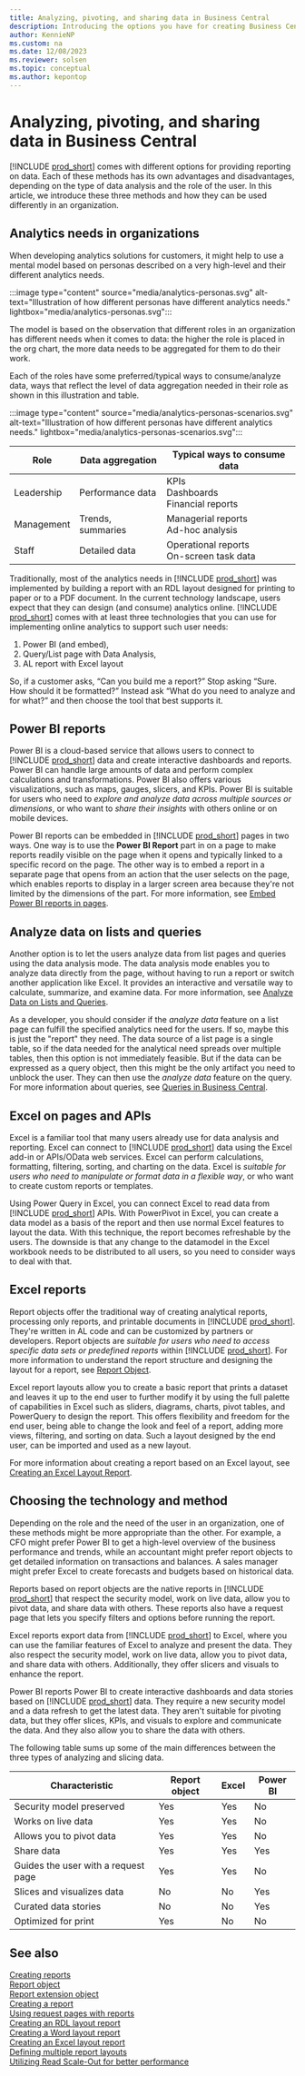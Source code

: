 ```yaml
---
title: Analyzing, pivoting, and sharing data in Business Central
description: Introducing the options you have for creating Business Central reports that analyze, pivot, and share data.
author: KennieNP
ms.custom: na
ms.date: 12/08/2023
ms.reviewer: solsen
ms.topic: conceptual
ms.author: kepontop
---
```


# Analyzing, pivoting, and sharing data in Business Central

[!INCLUDE [prod_short](includes/prod_short.md)] comes with different options for providing reporting on data. Each of these methods has its own advantages and disadvantages, depending on the type of data analysis and the role of the user. In this article, we introduce these three methods and how they can be used differently in an organization. 

## Analytics needs in organizations

When developing analytics solutions for customers, it might help to use a mental model based on  personas described on a very high-level and their different analytics needs.

:::image type="content" source="media/analytics-personas.svg" alt-text="Illustration of how different personas have different analytics needs." lightbox="media/analytics-personas.svg":::

The model is based on the observation that different roles in an organization has different needs when it comes to data: the higher the role is placed in the org chart, the more data needs to be aggregated for them to do their work. 

Each of the roles have some preferred/typical ways to consume/analyze data, ways that reflect the level of data aggregation needed in their role as shown in this illustration and table.

:::image type="content" source="media/analytics-personas-scenarios.svg" alt-text="Illustration of how different personas have different analytics needs." lightbox="media/analytics-personas-scenarios.svg":::

| Role     | Data aggregation  | Typical ways to consume data                | 
|----------|-------------------| --------------------------------------------|
|Leadership| Performance data  | KPIs <br> Dashboards <br> Financial reports |
|Management| Trends, summaries | Managerial reports <br> Ad-hoc analysis     | 
|Staff     | Detailed data     | Operational reports <br> On-screen task data|

Traditionally, most of the analytics needs in [!INCLUDE [prod_short](includes/prod_short.md)] was implemented by building a report with an RDL layout designed for printing to paper or to a PDF document. In the current technology landscape, users expect that they can design (and consume) analytics online. [!INCLUDE [prod_short](includes/prod_short.md)] comes with at least three technologies that you can use for implementing online analytics to support such user needs:

1. Power BI (and embed), 
1. Query/List page with Data Analysis,
1. AL report with Excel layout

So, if a customer asks, “Can you build me a report?” Stop asking “Sure. How should it be formatted?”
Instead ask “What do you need to analyze and for what?” and then choose the tool that best supports it.


## Power BI reports

Power BI is a cloud-based service that allows users to connect to [!INCLUDE [prod_short](includes/prod_short.md)] data and create interactive dashboards and reports. Power BI can handle large amounts of data and perform complex calculations and transformations. Power BI also offers various visualizations, such as maps, gauges, slicers, and KPIs. Power BI is suitable for users who need to *explore and analyze data across multiple sources or dimensions*, or who want to *share their insights* with others online or on mobile devices.

Power BI reports can be embedded in [!INCLUDE [prod_short](includes/prod_short.md)] pages in two ways. One way is to use the **Power BI Report** part in on a page to make reports readily visible on the page when it opens and typically linked to a specific record on the page. The other way is to embed a report in a separate page that opens from an action that the user selects on the page, which enables reports to display in a larger screen area because they're not limited by the dimensions of the part. For more information, see [Embed Power BI reports in pages](devenv-power-bi-report-parts.md).


## Analyze data on lists and queries

Another option is to let the users analyze data from list pages and queries using the data analysis mode. The data analysis mode enables you to analyze data directly from the page, without having to run a report or switch another application like Excel. It provides an interactive and versatile way to calculate, summarize, and examine data. For more information, see [Analyze Data on Lists and Queries](/dynamics365/business-central/analysis-mode).

As a developer, you should consider if the *analyze data* feature on a list page can fulfill the specified analytics need for the users. If so, maybe this is just the "report" they need. The data source of a list page is a single table, so if the data needed for the analytical need spreads over multiple tables, then this option is not immediately feasible. But if the data can be expressed as a query object, then this might be the only artifact you need to unblock the user. They can then use the *analyze data* feature on the query. For more information about queries, see [Queries in Business Central](./devenv-query-overview.md).


## Excel on pages and APIs

Excel is a familiar tool that many users already use for data analysis and reporting. Excel can connect to [!INCLUDE [prod_short](includes/prod_short.md)] data using the Excel add-in or APIs/OData web services. Excel can perform calculations, formatting, filtering, sorting, and charting on the data. Excel is *suitable for users who need to manipulate or format data in a flexible way*, or who want to create custom reports or templates. 

Using Power Query in Excel, you can connect Excel to read data from [!INCLUDE [prod_short](includes/prod_short.md)] APIs. With PowerPivot in Excel, you can create a data model as a basis of the report and then use normal Excel features to layout the data. With this technique, the report becomes refreshable by the users. The downside is that any change to the datamodel in the Excel workbook needs to be distributed to all users, so you need to consider ways to deal with that.


## Excel reports 

Report objects offer the traditional way of creating analytical reports, processing only reports, and printable documents in [!INCLUDE [prod_short](includes/prod_short.md)]. They're written in AL code and can be customized by partners or developers. Report objects are *suitable for users who need to access specific data sets or predefined reports* within [!INCLUDE [prod_short](includes/prod_short.md)]. For more information to understand the report structure and designing the layout for a report, see [Report Object](devenv-report-object.md).

Excel report layouts allow you to create a basic report that prints a dataset and leaves it up to the end user to further modify it by using the full palette of capabilities in Excel such as sliders, diagrams, charts, pivot tables, and PowerQuery to design the report. This offers flexibility and freedom for the end user, being able to change the look and feel of a report, adding more views, filtering, and sorting on data. Such a layout designed by the end user, can be imported and used as a new layout. 

For more information about creating a report based on an Excel layout, see [Creating an Excel Layout Report](devenv-howto-excel-report-layout.md).


## Choosing the technology and method

Depending on the role and the need of the user in an organization, one of these methods might be more appropriate than the other. For example, a CFO might prefer Power BI to get a high-level overview of the business performance and trends, while an accountant might prefer report objects to get detailed information on transactions and balances. A sales manager might prefer Excel to create forecasts and budgets based on historical data.

Reports based on report objects are the native reports in [!INCLUDE [prod_short](includes/prod_short.md)] that respect the security model, work on live data, allow you to pivot data, and share data with others. These reports also have a request page that lets you specify filters and options before running the report.

Excel reports export data from [!INCLUDE [prod_short](includes/prod_short.md)] to Excel, where you can use the familiar features of Excel to analyze and present the data. They also respect the security model, work on live data, allow you to pivot data, and share data with others. Additionally, they offer slicers and visuals to enhance the report.

Power BI reports Power BI to create interactive dashboards and data stories based on [!INCLUDE [prod_short](includes/prod_short.md)] data. They require a new security model and a data refresh to get the latest data. They aren't suitable for pivoting data, but they offer slices, KPIs, and visuals to explore and communicate the data. And they also allow you to share the data with others.

The following table sums up some of the main differences between the three types of analyzing and slicing data.

|Characteristic| Report object| Excel| Power BI|
|--------|--------------|------|---------|
|Security model preserved|Yes|Yes|No|
|Works on live data|Yes|Yes|No|
|Allows you to pivot data|Yes|Yes|No|
|Share data|Yes|Yes|Yes|
|Guides the user with a request page|Yes|Yes|No|
|Slices and visualizes data|No|No|Yes|
|Curated data stories|No|No|Yes|
|Optimized for print|Yes|No|No|


## See also

[Creating reports](devenv-reports.md)  
[Report object](devenv-report-object.md)  
[Report extension object](devenv-report-ext-object.md)  
[Creating a report](devenv-howto-report-layout.md)  
[Using request pages with reports](devenv-request-pages-for-reports.md)  
[Creating an RDL layout report](devenv-howto-rdl-report-layout.md)  
[Creating a Word layout report](devenv-howto-report-layout.md)  
[Creating an Excel layout report](devenv-howto-excel-report-layout.md)  
[Defining multiple report layouts](devenv-multiple-report-layouts.md)  
[Utilizing Read Scale-Out for better performance](../administration/database-read-scale-out-overview.md)  